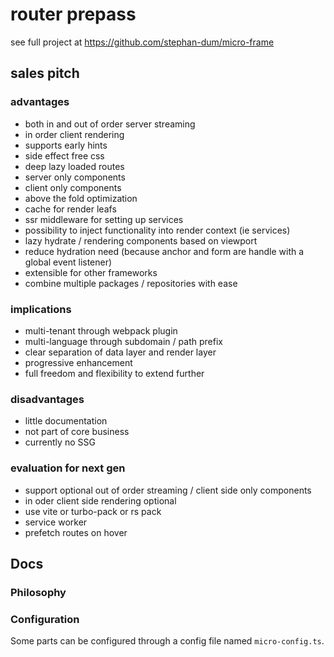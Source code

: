 # router prepass

see full project at https://github.com/stephan-dum/micro-frame

## sales pitch

### advantages
- both in and out of order server streaming
- in order client rendering
- supports early hints
- side effect free css
- deep lazy loaded routes
- server only components
- client only components
- above the fold optimization
- cache for render leafs
- ssr middleware for setting up services
- possibility to inject functionality into render context (ie services) 
- lazy hydrate / rendering components based on viewport
- reduce hydration need (because anchor and form are handle with a global event listener)
- extensible for other frameworks
- combine multiple packages / repositories with ease

### implications
- multi-tenant through webpack plugin
- multi-language through subdomain / path prefix
- clear separation of data layer and render layer
- progressive enhancement
- full freedom and flexibility to extend further

### disadvantages
- little documentation
- not part of core business
- currently no SSG

### evaluation for next gen
- support optional out of order streaming / client side only components
- in oder client side rendering optional
- use vite or turbo-pack or rs pack
- service worker
- prefetch routes on hover

## Docs

### Philosophy


### Configuration

Some parts can be configured through a config file named `micro-config.ts`.



